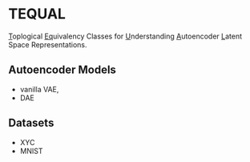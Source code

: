 # TEQUAL

<u>T</u>oplogical <u>Eq</u>uivalency Classes for <u>U</u>nderstanding <u>A</u>utoencoder <u>L</u>atent Space Representations. 


## Autoencoder Models
- vanilla VAE,
- DAE




## Datasets
- XYC
- MNIST